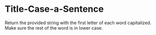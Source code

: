 # Title-Case-a-Sentence
Return the provided string with the first letter of each word capitalized. Make sure the rest of the word is in lower case.
